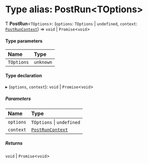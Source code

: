 # Type alias: PostRun\<TOptions\>

Ƭ **PostRun**\<`TOptions`\>: (`options`: `TOptions` \| `undefined`, `context`: [`PostRunContext`](../../devkit/documents/PostRunContext)) => `void` \| `Promise`\<`void`\>

#### Type parameters

| Name       | Type      |
| :--------- | :-------- |
| `TOptions` | `unknown` |

#### Type declaration

▸ (`options`, `context`): `void` \| `Promise`\<`void`\>

##### Parameters

| Name      | Type                                                      |
| :-------- | :-------------------------------------------------------- |
| `options` | `TOptions` \| `undefined`                                 |
| `context` | [`PostRunContext`](../../devkit/documents/PostRunContext) |

##### Returns

`void` \| `Promise`\<`void`\>
